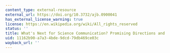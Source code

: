 ```yaml
---
content_type: external-resource
external_url: https://doi.org/10.3732/ajb.0900041
has_external_license_warning: true
license: https://en.wikipedia.org/wiki/All_rights_reserved
status: ''
title: What's Next for Science Communication? Promising Directions and Lingering Distractions
uid: 11162b90-a7a3-4bde-9dcd-79db469ce03c
wayback_url: ''
---
```

